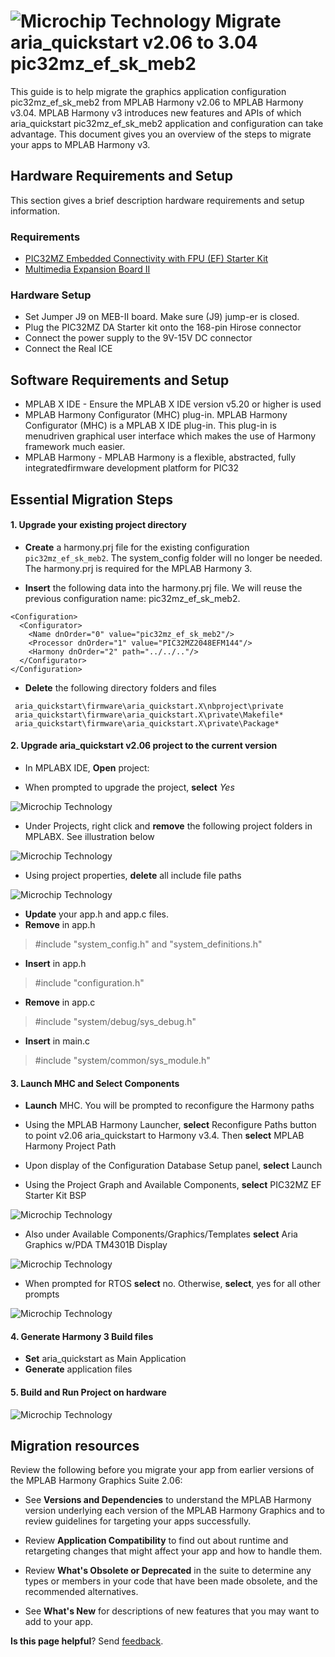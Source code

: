 # ![Microchip Technology](images/mhgs.png) Migrate aria_quickstart v2.06 to 3.04 pic32mz_ef_sk_meb2

This guide is to help migrate the graphics application configuration pic32mz_ef_sk_meb2 from MPLAB Harmony v2.06 to MPLAB Harmony v3.04. MPLAB Harmony v3 introduces new features and APIs of which aria_quickstart pic32mz_ef_sk_meb2 application and configuration can take advantage. This document gives you an overview of the steps to migrate your apps to MPLAB Harmony v3.

## Hardware Requirements and Setup
This section gives a brief description hardware requirements and setup information.

### Requirements
* [PIC32MZ Embedded Connectivity with FPU (EF) Starter Kit](https://www.microchip.com/DevelopmentTools/ProductDetails/dm320007#additional-summary)
* [Multimedia Expansion Board II](https://www.microchip.com/DevelopmentTools/ProductDetails/PartNO/DM320005-5)

### Hardware Setup

* Set Jumper J9 on MEB-II board. Make sure (J9) jump-er is closed.
* Plug the PIC32MZ DA Starter kit onto the 168-pin Hirose connector
* Connect the power supply to the 9V-15V DC connector
* Connect the Real ICE

</h2>

## Software Requirements and Setup
* MPLAB X IDE -  Ensure the MPLAB X
IDE version v5.20 or higher is used
* MPLAB Harmony Configurator (MHC) plug-in. MPLAB Harmony Configurator (MHC) is a MPLAB X IDE plug-in. This plug-in is menudriven graphical user interface which makes the use of Harmony framework much easier.
* MPLAB Harmony - MPLAB Harmony is a flexible, abstracted, fully integratedfirmware development platform for PIC32

## Essential Migration Steps

#### 1. Upgrade your existing project directory

* **Create** a harmony.prj file for the existing configuration `pic32mz_ef_sk_meb2`. The system_config folder will no longer be needed. The harmony.prj is required for the MPLAB Harmony 3.

* **Insert** the following data into the harmony.prj file. We will reuse the previous configuration name: pic32mz_ef_sk_meb2.

```<?xml version="1.0" encoding="UTF-8" standalone="no"?>
<Configuration>
  <Configurator>
    <Name dnOrder="0" value="pic32mz_ef_sk_meb2"/>
    <Processor dnOrder="1" value="PIC32MZ2048EFM144"/>
    <Harmony dnOrder="2" path="../../.."/>
  </Configurator>
</Configuration>
```

* **Delete** the following directory folders and files
```
 aria_quickstart\firmware\aria_quickstart.X\nbproject\private
 aria_quickstart\firmware\aria_quickstart.X\private\Makefile*
 aria_quickstart\firmware\aria_quickstart.X\private\Package*
```

#### 2. Upgrade aria_quickstart v2.06 project to the current version

* In MPLABX IDE, **Open** project:

* When prompted to upgrade the project, **select**  *Yes*

![Microchip Technology](images/migration_upgrade_project.png)

* Under Projects, right click and **remove** the following project folders in MPLABX. See illustration below

![Microchip Technology](images/migration_upgrade_project_folders.png)

* Using project properties, **delete** all include file paths

![Microchip Technology](images/migration_upgrade_include_dir.png)

* **Update** your app.h and app.c files.
* **Remove** in app.h
> #include "system_config.h" and "system_definitions.h" 

* **Insert** in app.h
> #include "configuration.h"

* **Remove** in app.c
> #include "system/debug/sys_debug.h"

* **Insert** in main.c
> #include "system/common/sys_module.h"

#### 3. Launch MHC and Select Components
* **Launch** MHC. You will be prompted to reconfigure the Harmony paths

* Using the MPLAB Harmony Launcher, **select** Reconfigure Paths button to point v2.06 aria_quickstart to Harmony v3.4. Then **select** MPLAB Harmony Project Path
* Upon display of the Configuration Database Setup panel, **select** Launch
* Using the Project Graph and Available Components, **select** PIC32MZ EF Starter Kit BSP


![Microchip Technology](images/migration_select_ef_bsp.PNG)

* Also under Available Components/Graphics/Templates **select** Aria Graphics w/PDA TM4301B Display

![Microchip Technology](images/migration_select_template_tm4.png)

* When prompted for RTOS **select** no. Otherwise, **select**, yes for all other prompts

![Microchip Technology](images/migration_select_template_tm4.png)

#### 4. Generate Harmony 3 Build files

* **Set** aria_quickstart as Main Application
* **Generate** application files

#### 5. Build and Run Project on hardware

![Microchip Technology](images/migration_aria_quickstart.png)




## Migration resources

Review the following before you migrate your app from earlier versions of the MPLAB Harmony Graphics Suite 2.06:

* See **Versions and Dependencies** to understand the MPLAB Harmony version underlying each version of the MPLAB Harmony Graphics and to review guidelines for targeting your apps successfully.

* Review **Application Compatibility** to find out about runtime and retargeting changes that might affect your app and how to handle them.

* Review **What's Obsolete or Deprecated** in the suite to determine any types or members in your code that have been made obsolete, and the recommended alternatives.

* See **What's New** for descriptions of new features that you may want to add to your app.


**Is this page helpful**? Send [feedback](issues).

